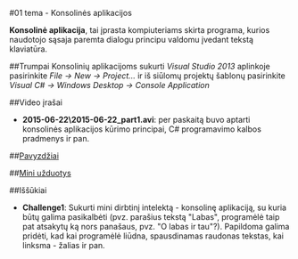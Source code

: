 ﻿#01 tema - Konsolinės aplikacijos

__Konsolinė aplikacija__, tai įprasta kompiuteriams skirta programa, kurios naudotojo sąsaja paremta dialogu principu valdomu įvedant tekstą klaviatūra.

##Trumpai
Konsolinių aplikacijoms sukurti *Visual Studio 2013* aplinkoje pasirinkite *File -> New -> Project...* ir iš siūlomų projektų šablonų pasirinkite *Visual C# -> Windows Desktop -> Console Application*

##Video įrašai
- __2015-06-22\2015-06-22_part1.avi__: per paskaitą buvo aptarti konsolinės aplikacijos kūrimo principai, C# programavimo kalbos pradmenys ir pan.

##[Pavyzdžiai](https://github.com/niku-live/jpvs2015/tree/master/01%20tema%20-%20Desktop%20-%20Console%20Applications/Examples)

##[Mini užduotys](https://github.com/niku-live/jpvs2015/tree/master/01%20tema%20-%20Desktop%20-%20Console%20Applications/Mini%20Problems)

##Iššūkiai
- __Challenge1__: Sukurti mini dirbtinį intelektą - konsolinę aplikaciją, su kuria būtų galima pasikalbėti (pvz. parašius tekstą "Labas", programėlė taip pat atsakytų ką nors panašaus, pvz. "O labas ir tau"?). Papildoma galima pridėti, kad kai programėlė liūdna, spausdinamas raudonas tekstas, kai linksma - žalias ir pan.

